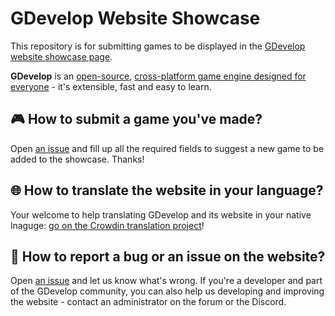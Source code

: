 # GDevelop Website Showcase

This repository is for submitting games to be displayed in the [GDevelop website showcase page](https://gdevelop-app.com/games-showcase/).

**GDevelop** is an [open-source](https://github.com/4ian/GDevelop), [cross-platform game engine designed for everyone](https://gdevelop-app.com) - it's extensible, fast and easy to learn.

## 🎮 How to submit a game you've made?

Open [an issue](https://github.com/GDevelopApp/GDevelop-website-showcase/issues/new/choose) and fill up all the required fields to suggest a new game to be added to the showcase. Thanks!

## 🌐 How to translate the website in your language?

Your welcome to help translating GDevelop and its website in your native lnaguge: [go on the Crowdin translation project](https://crowdin.com/project/gdevelop-website)!

## 🐛 How to report a bug or an issue on the website?

Open [an issue](https://github.com/GDevelopApp/GDevelop-website-showcase/issues/new/choose) and let us know what's wrong. If you're a developer and part of the GDevelop community, you can also help us developing and improving the website - contact an administrator on the forum or the Discord.
